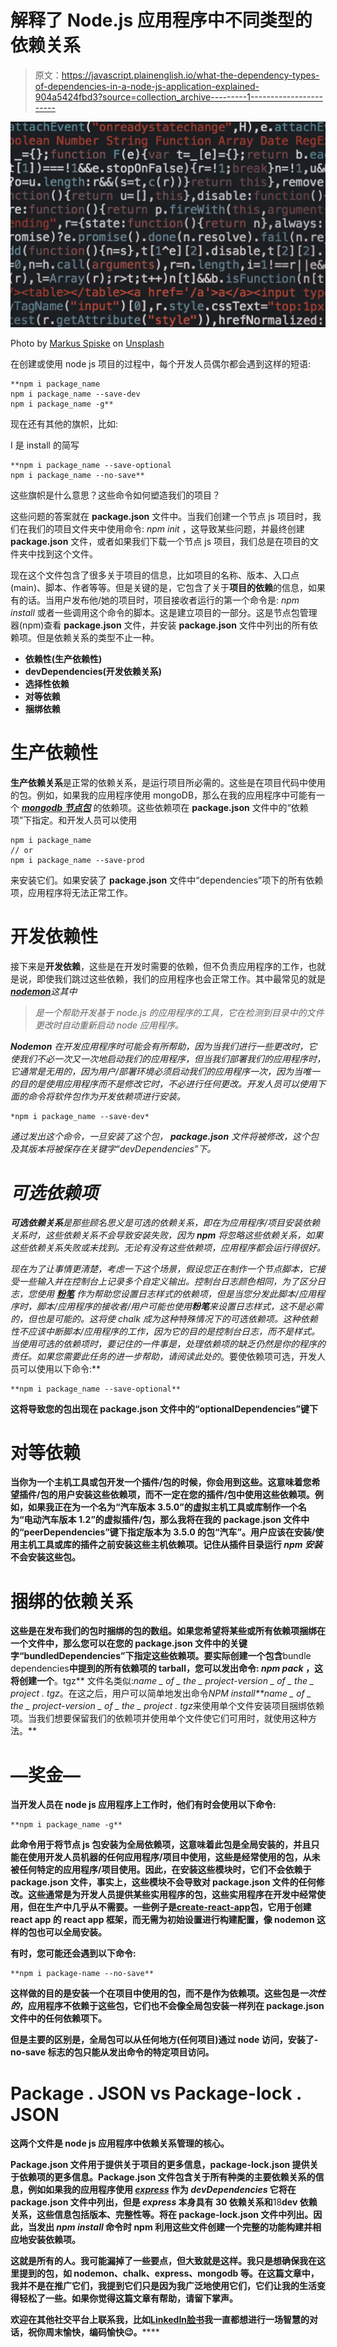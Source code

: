 # 解释了 Node.js 应用程序中不同类型的依赖关系

> 原文：<https://javascript.plainenglish.io/what-the-dependency-types-of-dependencies-in-a-node-js-application-explained-904a5424fbd3?source=collection_archive---------1----------------------->

![](img/e084d1740aa98bd545c49f11ee8710a8.png)

Photo by [Markus Spiske](https://unsplash.com/@markusspiske?utm_source=medium&utm_medium=referral) on [Unsplash](https://unsplash.com?utm_source=medium&utm_medium=referral)

在创建或使用 node js 项目的过程中，每个开发人员偶尔都会遇到这样的短语:

```
**npm i package_name
npm i package_name --save-dev
npm i package_name -g**
```

现在还有其他的旗帜，比如:

I 是 install 的简写

```
**npm i package_name --save-optional
npm i package_name --no-save**
```

这些旗帜是什么意思？这些命令如何塑造我们的项目？

这些问题的答案就在 **package.json** 文件中。当我们创建一个节点 js 项目时，我们在我们的项目文件夹中使用命令: *npm init* ，这导致某些问题，并最终创建 **package.json** 文件，或者如果我们下载一个节点 js 项目，我们总是在项目的文件夹中找到这个文件。

现在这个文件包含了很多关于项目的信息，比如项目的名称、版本、入口点(main)、脚本、作者等等。但是关键的是，它包含了关于**项目的依赖**的信息，如果有的话。当用户发布他/她的项目时，项目接收者运行的第一个命令是: *npm install* 或者一些调用这个命令的脚本。这是建立项目的一部分。这是节点包管理器(npm)查看 **package.json** 文件，并安装 **package.json** 文件中列出的所有依赖项。但是依赖关系的类型不止一种。

*   **依赖性(生产依赖性)**
*   **devDependencies(开发依赖关系)**
*   **选择性依赖**
*   **对等依赖**
*   **捆绑依赖**

# 生产依赖性

**生产依赖关系**是正常的依赖关系，是运行项目所必需的。这些是在项目代码中使用的包。例如，如果我的应用程序使用 mongoDB，那么在我的应用程序中可能有一个 [***mongodb 节点包***](https://www.npmjs.com/package/mongodb) 的依赖项。这些依赖项在 **package.json** 文件中的“依赖项”下指定。和开发人员可以使用

```
npm i package_name
// or
npm i package_name --save-prod
```

来安装它们。如果安装了 **package.json** 文件中“dependencies”项下的所有依赖项，应用程序将无法正常工作。

# 开发依赖性

接下来是**开发依赖**，这些是在开发时需要的依赖，但不负责应用程序的工作，也就是说，即使我们跳过这些依赖，我们的应用程序也会正常工作。其中最常见的就是[***nodemon***](https://www.npmjs.com/package/nodemon)*这其中*

> *是一个帮助开发基于 node.js 的应用程序的工具，它在检测到目录中的文件更改时自动重新启动 node 应用程序。*

***Nodemon** 在开发应用程序时可能会有所帮助，因为当我们进行一些更改时，它使我们不必一次又一次地启动我们的应用程序，但当我们部署我们的应用程序时，它通常是无用的，因为用户/部署环境必须启动我们的应用程序一次，因为当唯一的目的是使用应用程序而不是修改它时，不必进行任何更改。开发人员可以使用下面的命令将软件包作为开发依赖项进行安装。*

```
*npm i package_name --save-dev*
```

*通过发出这个命令，一旦安装了这个包， **package.json** 文件将被修改，这个包及其版本将被保存在关键字“devDependencies”下。*

# *可选依赖项*

***可选依赖关系**是那些顾名思义是可选的依赖关系，即在为应用程序/项目安装依赖关系时，这些依赖关系不会导致安装失败，因为 **npm** 将忽略这些依赖关系，如果这些依赖关系失败或未找到。无论有没有这些依赖项，应用程序都会运行得很好。*

*现在为了让事情更清楚，考虑一下这个场景，假设您正在制作一个节点脚本，它接受一些输入并在控制台上记录多个自定义输出。控制台日志颜色相同，为了区分日志，您使用 [***粉笔***](https://www.npmjs.com/package/chalk) 作为帮助您设置日志样式的依赖项，但是当您分发此脚本/应用程序时，脚本/应用程序的接收者/用户可能也使用**粉笔**来设置日志样式，这不是必需的，但也是可能的。这将使 chalk 成为这种特殊情况下的可选依赖项。这种依赖性不应该中断脚本/应用程序的工作，因为它的目的是控制台日志，而不是样式。当使用可选的依赖项时，要记住的一件事是，处理依赖项的缺乏仍然是你的程序的责任。如果您需要此任务的进一步帮助，请阅读此处的[](http://npm.github.io/using-pkgs-docs/package-json/types/optionaldependencies.html)*。要使依赖项可选，开发人员可以使用以下命令:**

```
**npm i package_name --save-optional**
```

**这将导致您的包出现在 **package.json** 文件中的“optionalDependencies”键下**

# **对等依赖**

**当你为一个主机工具或包开发一个插件/包的时候，你会用到这些。这意味着您希望插件/包的用户安装这些依赖项，而不一定在您的插件/包中使用这些依赖项。例如，如果我正在为一个名为“汽车版本 3.5.0”的虚拟主机工具或库制作一个名为“电动汽车版本 1.2”的虚拟插件/包，那么我将在我的 **package.json** 文件中的“peerDependencies”键下指定版本为 3.5.0 的包“汽车”。用户应该在安装/使用主机工具或库的插件之前安装这些主机依赖项。记住从插件目录运行 *npm 安装*不会安装这些包。**

# **捆绑的依赖关系**

**这些是在发布我们的包时捆绑的包的数组。如果您希望将某些或所有依赖项捆绑在一个文件中，那么您可以在您的 **package.json** 文件中的关键字“bundledDependencies”下指定这些依赖项。要实际创建一个包含**bundle dependencies**中提到的所有依赖项的 tarball，您可以发出命令: *npm pack* ，这将创建一个**。tgz** 文件名类似:*name _ of _ the _ project-version _ of _ the _ project . tgz*。在这之后，用户可以简单地发出命令*NPM install**name _ of _ the _ project-version _ of _ the _ project . tgz*来使用单个文件安装项目捆绑依赖项。当我们想要保留我们的依赖项并使用单个文件使它们可用时，就使用这种方法。**

# **—奖金—**

**当开发人员在 node js 应用程序上工作时，他们有时会使用以下命令:**

```
**npm i package_name -g**
```

**此命令用于将节点 js 包安装为全局依赖项，这意味着此包是全局安装的，并且只能在使用开发人员机器的任何应用程序/项目中使用，这些是经常使用的包，从未被任何特定的应用程序/项目使用。因此，在安装这些模块时，它们不会依赖于 **package.json** 文件，事实上，这些模块不会导致对 **package.json** 文件的任何修改。这些通常是为开发人员提供某些实用程序的包，这些实用程序在开发中经常使用，但在生产中几乎从不需要。一些例子是[**create-react-app**](https://www.npmjs.com/package/create-react-app)包，它用于创建 react app 的 react app 框架，而无需为初始设置进行构建配置，像 **nodemon** 这样的包也可以全局安装。**

**有时，您可能还会遇到以下命令:**

```
**npm i package-name --no-save**
```

**这样做的目的是安装一个在项目中使用的包，而不是作为依赖项。这些包是*一次性的*，应用程序不依赖于这些包，它们也不会像全局包安装一样列在 **package.json** 文件中的任何依赖项下。**

**但是主要的区别是，全局包可以从任何地方(任何项目)通过 node 访问，安装了-no-save 标志的包只能从发出命令的特定项目访问。**

# **Package . JSON vs Package-lock . JSON**

**这两个文件是 node js 应用程序中依赖关系管理的核心。**

**Package.json 文件用于提供关于项目的更多信息，package-lock.json 提供关于依赖项的更多信息。Package.json 文件包含关于所有种类的主要依赖关系的信息，例如如果我的应用程序使用 [***express***](https://www.npmjs.com/package/express) 作为 *devDependencies* 它将在 package.json 文件中列出，但是 *express* 本身具有 **30** 依赖关系和**18**dev 依赖关系，这些信息包括版本、完整性等。将在 package-lock.json 文件中列出。因此，当发出 *npm install* 命令时 **npm** 利用这些文件创建一个完整的功能构建并相应地安装依赖项。**

**这就是所有的人。我可能漏掉了一些要点，但大致就是这样。我只是想确保我在这里提到的包，如 nodemon、chalk、express、mongodb 等。在这篇文章中，我并不是在推广它们，我提到它们只是因为我广泛地使用它们，它们让我的生活变得轻松了一些。如果你觉得这篇文章有帮助，请留下掌声。**

**欢迎在其他社交平台上联系我，比如[](https://www.instagram.com/ab_si_/)**[**LinkedIn**](https://www.linkedin.com/in/abhishek-singh-2939a0aa/)[**脸书**](https://www.facebook.com/proabe)**我一直都想进行一场智慧的对话，祝你周末愉快，编码愉快😉。******